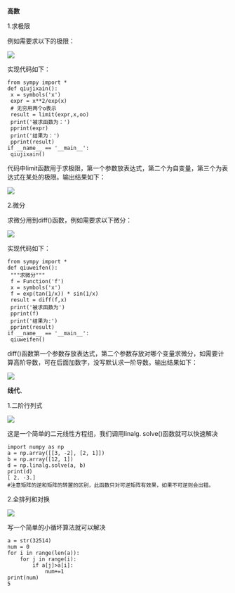**高数**

1.求极限

例如需要求以下的极限：

![
](http://p1.pstatp.com/large/pgc-image/1539761880190f25253589d)

实现代码如下：

    from sympy import *
    def qiujixain():
     x = symbols('x')
     expr = x**2/exp(x)
     # 无穷用两个o表示
     result = limit(expr,x,oo)
     print('被求函数为：')
     pprint(expr)
     print('结果为：')
     pprint(result)
    if __name__ == '__main__':
     qiujixain()

代码中limit函数用于求极限，第一个参数放表达式，第二个为自变量，第三个为表达式在某处的极限。输出结果如下：

![
](http://p3.pstatp.com/large/pgc-image/1539761880219a94e4b891e)

2.微分

求微分用到diff()函数，例如需要求以下微分：

![
](http://p1.pstatp.com/large/pgc-image/15397618802301cc2f9f2d0)

实现代码如下：

    from sympy import *
    def qiuweifen():
     """求微分"""
     f = Function('f')
     x = symbols('x')
     f = exp(tan(1/x)) * sin(1/x)
     result = diff(f,x)
     print('被求函数为')
     pprint(f)
     print('结果为:')
     pprint(result)
    if __name__ == '__main__':
     qiuweifen()
     

diff()函数第一个参数存放表达式，第二个参数存放对哪个变量求微分，如需要计算高阶导数，可在后面加数字，没写默认求一阶导数。输出结果如下：

![
](http://p3.pstatp.com/large/pgc-image/15397618803792d425c6f6d)

**线代**、

1.二阶行列式

![
](https://img-blog.csdn.net/20180305001455765)

这是一个简单的二元线性方程组，我们调用linalg. solve()函数就可以快速解决

    import numpy as np
    a = np.array([[3, -2], [2, 1]])
    b = np.array([12, 1])
    d = np.linalg.solve(a, b)
    print(d)
    [ 2. -3.]
    #注意矩阵的逆和矩阵的转置的区别，此函数只对可逆矩阵有效果，如果不可逆则会出错。

2.全排列和对换

![
](https://img-blog.csdn.net/20180305002750763?watermark/2/text/aHR0cDovL2Jsb2cuY3Nkbi5uZXQvYm9keV9idWlsZGVy/font/5a6L5L2T/fontsize/400/fill/I0JBQkFCMA==/dissolve/70)

写一个简单的小循坏算法就可以解决


    a = str(32514)
    num = 0
    for i in range(len(a)):
        for j in range(i):
            if a[j]>a[i]:
                num+=1
    print(num)
    5
